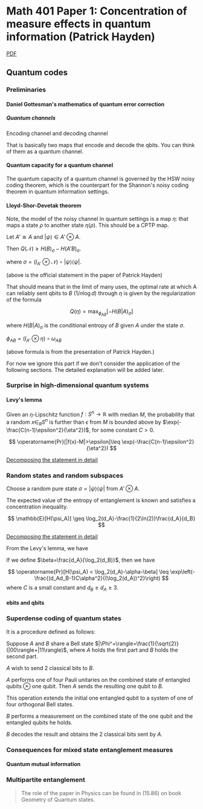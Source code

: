 # Math 401 Paper 1: Concentration of measure effects in quantum information (Patrick Hayden)

[PDF](https://www.ams.org/books/psapm/068/2762144)

## Quantum codes

### Preliminaries

#### Daniel Gottesman's mathematics of quantum error correction

##### Quantum channels

Encoding channel and decoding channel

That is basically two maps that encode and decode the qbits. You can think of them as a quantum channel.

#### Quantum capacity for a quantum channel

The quantum capacity of a quantum channel is governed by the HSW noisy coding theorem, which is the counterpart for the Shannon's noisy coding theorem in quantum information settings.

#### Lloyd-Shor-Devetak theorem

Note, the model of the noisy channel in quantum settings is a map $\eta$: that maps a state $\rho$ to another state $\eta(\rho)$. This should be a CPTP map.

Let $A'\cong A$ and $|\psi\rangle\in A'\otimes A$.

Then $Q(\mathcal{N})\geq H(B)_\sigma-H(A'B)_\sigma$.

where $\sigma=(I_{A'}\otimes \mathcal{N})\circ|\psi\rangle\langle\psi|$.

(above is the official statement in the paper of Patrick Hayden)

That should means that in the limit of many uses, the optimal rate at which A can reliably sent qbits to $B$ ($1/n\log d$) through $\eta$ is given by the regularization of the formula

$$
Q(\eta)=\max_{\phi_{AB}}[-H(B|A)_\sigma]
$$

where $H(B|A)_\sigma$ is the conditional entropy of $B$ given $A$ under the state $\sigma$.

$\phi_{AB}=(I_{A'}\otimes \eta)\circ\omega_{AB}$

(above formula is from the presentation of Patrick Hayden.)

For now we ignore this part if we don't consider the application of the following sections. The detailed explanation will be added later.

### Surprise in high-dimensional quantum systems

#### Levy's lemma

Given an $\eta$-Lipschitz function $f:S^n\to \mathbb{R}$ with median $M$, the probability that a random $x\in_R S^n$ is further than $\epsilon$ from $M$ is bounded above by $\exp(-\frac{C(n-1)\epsilon^2}{\eta^2})$, for some constant $C>0$.

$$
\operatorname{Pr}[|f(x)-M|>\epsilon]\leq \exp(-\frac{C(n-1)\epsilon^2}{\eta^2})
$$

[Decomposing the statement in detail](Math401_P1_3.md)

### Random states and random subspaces

Choose a random pure state $\sigma=|\psi\rangle\langle\psi|$ from $A'\otimes A$.

The expected value of the entropy of entanglement is known and satisfies a concentration inequality.

$$
\mathbb{E}[H(\psi_A)] \geq \log_2(d_A)-\frac{1}{2\ln(2)}\frac{d_A}{d_B}
$$

[Decomposing the statement in detail](Math401_P1_2.md)

From the Levy's lemma, we have

If we define $\beta=\frac{d_A}{\log_2(d_B)}$, then we have

$$
\operatorname{Pr}[H(\psi_A) < \log_2(d_A)-\alpha-\beta] \leq \exp\left(-\frac{(d_Ad_B-1)C\alpha^2}{(\log_2(d_A))^2}\right)
$$
where $C$ is a small constant and $d_B\geq d_A\geq 3$.

#### ebits and qbits

### Superdense coding of quantum states

It is a procedure defined as follows:

Suppose $A$ and $B$ share a Bell state $|\Phi^+\rangle=\frac{1}{\sqrt{2}}(|00\rangle+|11\rangle)$, where $A$ holds the first part and $B$ holds the second part.

$A$ wish to send 2 classical bits to $B$.

$A$ performs one of four Pauli unitaries on the combined state of entangled qubits $\otimes$ one qubit. Then $A$ sends the resulting one qubit to $B$.

This operation extends the initial one entangled qubit to a system of one of four orthogonal Bell states.

$B$ performs a measurement on the combined state of the one qubit and the entangled qubits he holds.

$B$ decodes the result and obtains the 2 classical bits sent by $A$.

### Consequences for mixed state entanglement measures

#### Quantum mutual information

### Multipartite entanglement

> The role of the paper in Physics can be found in (15.86) on book Geometry of Quantum states.